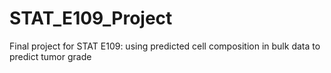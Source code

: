 # STAT_E109_Project
Final project for STAT E109: using predicted cell composition in bulk data to predict tumor grade
